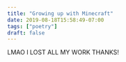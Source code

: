 ```yaml
---
title: "Growing up with Minecraft"
date: 2019-08-18T15:58:49-07:00
tags: ["poetry"]
draft: false
---
```


LMAO I LOST ALL MY WORK THANKS!